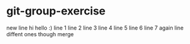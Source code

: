 # git-group-exercise
new line
hi hello :) 
line 1
line 2
line 3
line 4
line 5
line 6
line 7
again
line
diffent
ones
though
merge